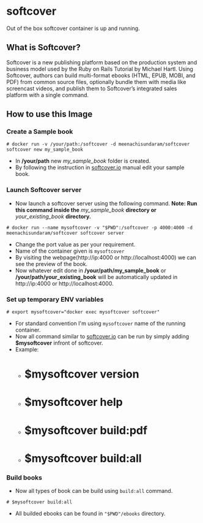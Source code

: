 # softcover

Out of the box softcover container is up and running.

## What is Softcover?

Softcover is a new publishing platform based on the production system and business model used by the Ruby on Rails Tutorial by Michael Hartl. Using Softcover, authors can build multi-format ebooks (HTML, EPUB, MOBI, and PDF) from common source files, optionally bundle them with media like screencast videos, and publish them to Softcover’s integrated sales platform with a single command.

## How to use this Image

### Create a Sample book

`# docker run -v /your/path:/softcover -d meenachisundaram/softcover softcover new my_sample_book`

- In **/your/path** new *my_sample_book* folder is created.
- By following the instruction in [softcover.io](http://manual.softcover.io/book) manual edit your sample book.

### Launch Softcover server

- Now launch a softcover server using the following command.
**Note: Run this command inside the** *my_sample_book* **directory or** *your_existing_book* **directory.**

`# docker run --name mysoftcover -v "$PWD":/softcover -p 4000:4000 -d meenachisundaram/softcover softcover server`

- Change the port value as per your requirement.
- Name of the container given is `mysoftcover`
- By visiting the webpage(http://ip:4000 or http://localhost:4000) we can see the preview of the book.
- Now whatever edit done in **/your/path/my_sample_book** or **/your/path/your_existing_book** will be automatically updated in http://ip:4000 or http://localhost:4000.

### Set up temporary ENV variables

`# export mysoftcover="docker exec mysoftcover softcover"`

- For standard convention I'm using `mysoftcover` name of the running container.
- Now all command similar to [softcover.io](http://manual.softcover.io/book) can be run by simply adding **$mysoftcover** infront of softcover.
- Example:
  - # $mysoftcover version
  - # $mysoftcover help
  - # $mysoftcover build:pdf
  - # $mysoftcover build:all

### Build books

- Now all types of book can be build using `build:all` command.

`# $mysoftcover build:all `

- All builded ebooks can be found in `"$PWD"/ebooks` directory.
